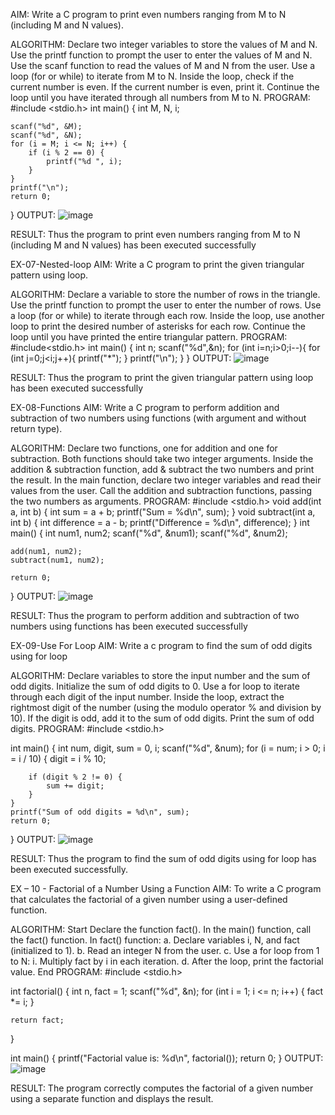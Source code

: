 
AIM:
Write a C program to print even numbers ranging from M to N (including M and N values).

ALGORITHM:
Declare two integer variables to store the values of M and N.
Use the printf function to prompt the user to enter the values of M and N.
Use the scanf function to read the values of M and N from the user.
Use a loop (for or while) to iterate from M to N.
Inside the loop, check if the current number is even.
If the current number is even, print it.
Continue the loop until you have iterated through all numbers from M to N.
PROGRAM:
#include <stdio.h>
int main() {
    int M, N, i;

    scanf("%d", &M);
    scanf("%d", &N);
    for (i = M; i <= N; i++) {
        if (i % 2 == 0) {
            printf("%d ", i);
        }
    }
    printf("\n");
    return 0;
}
OUTPUT:
![image](https://github.com/user-attachments/assets/91f08241-18d4-43d6-aae4-22b583e95f58)


RESULT:
Thus the program to print even numbers ranging from M to N (including M and N values) has been executed successfully

EX-07-Nested-loop
AIM:
Write a C program to print the given triangular pattern using loop.

ALGORITHM:
Declare a variable to store the number of rows in the triangle.
Use the printf function to prompt the user to enter the number of rows.
Use a loop (for or while) to iterate through each row.
Inside the loop, use another loop to print the desired number of asterisks for each row.
Continue the loop until you have printed the entire triangular pattern.
PROGRAM:
#include<stdio.h>
int main()
{
    int n;
    scanf("%d",&n);
    for (int i=n;i>0;i--){
        for (int j=0;j<i;j++){
            printf("*");
        }
        printf("\n");
    }
}
OUTPUT:
![image](https://github.com/user-attachments/assets/8c84cd63-d8c9-4b05-ac6d-545b54683081)


RESULT:
Thus the program to print the given triangular pattern using loop has been executed successfully

EX-08-Functions
AIM:
Write a C program to perform addition and subtraction of two numbers using functions (with argument and without return type).

ALGORITHM:
Declare two functions, one for addition and one for subtraction. Both functions should take two integer arguments.
Inside the addition & subtraction function, add & subtract the two numbers and print the result.
In the main function, declare two integer variables and read their values from the user.
Call the addition and subtraction functions, passing the two numbers as arguments.
PROGRAM:
#include <stdio.h>
void add(int a, int b) {
    int sum = a + b;
    printf("Sum = %d\n", sum);
}
void subtract(int a, int b) {
    int difference = a - b;
    printf("Difference = %d\n", difference);
}
int main() {
    int num1, num2;
    scanf("%d", &num1);
    scanf("%d", &num2);

    add(num1, num2);
    subtract(num1, num2);

    return 0;
}
OUTPUT:
![image](https://github.com/user-attachments/assets/92d5bfcb-69c5-4300-ac18-a1d5537646f0)


RESULT:
Thus the program to perform addition and subtraction of two numbers using functions has been executed successfully

EX-09-Use For Loop
AIM:
Write a c program to find the sum of odd digits using for loop

ALGORITHM:
Declare variables to store the input number and the sum of odd digits.
Initialize the sum of odd digits to 0.
Use a for loop to iterate through each digit of the input number.
Inside the loop, extract the rightmost digit of the number (using the modulo operator % and division by 10).
If the digit is odd, add it to the sum of odd digits.
Print the sum of odd digits.
PROGRAM:
#include <stdio.h>

int main() {
    int num, digit, sum = 0, i;
    scanf("%d", &num);
    for (i = num; i > 0; i = i / 10) {
        digit = i % 10; 

        if (digit % 2 != 0) { 
            sum += digit;
        }
    }
    printf("Sum of odd digits = %d\n", sum);
    return 0;
}
OUTPUT:
![image](https://github.com/user-attachments/assets/67e60d90-b9d4-4f9c-8fee-36b2b42f9855)


RESULT:
Thus the program to find the sum of odd digits using for loop has been executed successfully.

EX – 10 - Factorial of a Number Using a Function
AIM:
To write a C program that calculates the factorial of a given number using a user-defined function.

ALGORITHM:
Start
Declare the function fact().
In the main() function, call the fact() function.
In fact() function: a. Declare variables i, N, and fact (initialized to 1). b. Read an integer N from the user. c. Use a for loop from 1 to N: i. Multiply fact by i in each iteration. d. After the loop, print the factorial value.
End
PROGRAM:
#include <stdio.h>

int factorial() 
{
    int n, fact = 1;
    scanf("%d", &n);
    for (int i = 1; i <= n; i++)
    {
        fact *= i;
    }
    
    return fact;
}

int main() {
    printf("Factorial value is: %d\n", factorial());
    return 0;
}
OUTPUT:
![image](https://github.com/user-attachments/assets/eb8351d8-7b90-4ea4-8bd0-12644261a2e0)


RESULT:
The program correctly computes the factorial of a given number using a separate function and displays the result.
